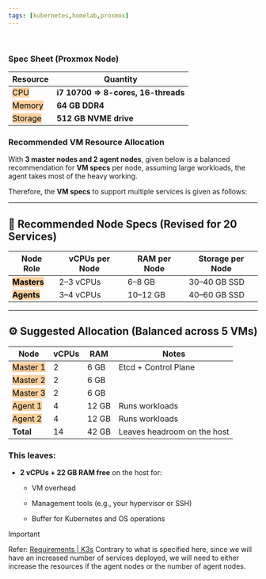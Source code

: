 ```yaml
---
tags: [kubernetes,homelab,proxmox]
---
```


</br>

### **Spec Sheet (Proxmox Node)**


| Resource | Quantity                            |
| -------- | ----------------------------------- |
| <mark style="background: #FFB86CA6;">CPU</mark>      | **i7 10700 => 8-cores, 16-threads** |
| <mark style="background: #FFB86CA6;">Memory</mark>   | **64 GB DDR4**                      |
| <mark style="background: #FFB86CA6;">Storage</mark>  | **512 GB NVME drive**               |

### **Recommended VM Resource Allocation**

With **3 master nodes and 2 agent nodes**, given below is a balanced recommendation for **VM specs** per node, assuming large workloads, the agent takes most of the heavy working.

Therefore, the **VM specs** to support multiple services is given as follows:

---

## 🧮 Recommended Node Specs (Revised for 20 Services)

| Node Role   | vCPUs per Node | RAM per Node | Storage per Node |
| ----------- | -------------- | ------------ | ---------------- |
| <mark style="background: #FFB86CA6;">**Masters**</mark> | 2–3 vCPUs      | 6–8 GB       | 30–40 GB SSD     |
| <mark style="background: #FFB86CA6;">**Agents**</mark>  | 3–4 vCPUs      | 10–12 GB     | 40–60 GB SSD     |

---

## ⚙️ Suggested Allocation (Balanced across 5 VMs)

| Node                                                 | vCPUs | RAM   | Notes                       |
| ---------------------------------------------------- | ----- | ----- | --------------------------- |
| <mark style="background: #FFB86CA6;">Master 1</mark> | 2     | 6 GB  | Etcd + Control Plane        |
| <mark style="background: #FFB86CA6;">Master 2</mark> | 2     | 6 GB  |                             |
| <mark style="background: #FFB86CA6;">Master 3</mark> | 2     | 6 GB  |                             |
| <mark style="background: #FFB86CA6;">Agent 1</mark>  | 4     | 12 GB | Runs workloads              |
| <mark style="background: #FFB86CA6;">Agent 2</mark>  | 4     | 12 GB | Runs workloads              |
| **Total**                                            | 14    | 42 GB | Leaves headroom on the host |

### This leaves:

- **2 vCPUs + 22 GB RAM free** on the host for:
    
    - VM overhead
        
    - Management tools (e.g., your hypervisor or SSH)
        
    - Buffer for Kubernetes and OS operations

> [!important] 
> Refer: [Requirements | K3s](https://docs.k3s.io/installation/requirements)
> Contrary to what is specified here, since we will have an increased number of services deployed, we will need to either increase the resources if the agent nodes or the number of agent nodes.